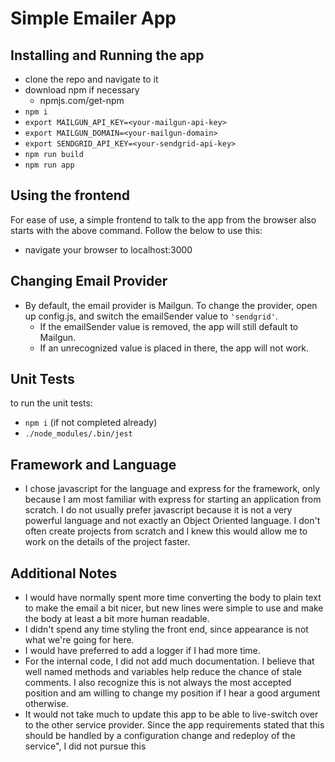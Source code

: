 # Simple Emailer App

## Installing and Running the app
* clone the repo and navigate to it
* download npm if necessary
  * npmjs.com/get-npm
* `npm i`
* `export MAILGUN_API_KEY=<your-mailgun-api-key>`
* `export MAILGUN_DOMAIN=<your-mailgun-domain>`
* `export SENDGRID_API_KEY=<your-sendgrid-api-key>`
* `npm run build`
* `npm run app`


## Using the frontend
For ease of use, a simple frontend to talk to the app from the browser also starts with the above command. Follow the below to use this:
* navigate your browser to localhost:3000


## Changing Email Provider
* By default, the email provider is Mailgun. To change the provider, open up config.js, and switch the emailSender value to `'sendgrid'`.
  * If the emailSender value is removed, the app will still default to Mailgun.
  * If an unrecognized value is placed in there, the app will not work.


## Unit Tests
to run the unit tests:
* `npm i` (if not completed already)
* `./node_modules/.bin/jest`


## Framework and Language
* I chose javascript for the language and express for the framework, only because I am most familiar with express for starting an application from scratch. I do not usually prefer javascript because it is not a very powerful language and not exactly an Object Oriented language. I don't often create projects from scratch and I knew this would allow me to work on the details of the project faster.


## Additional Notes
* I would have normally spent more time converting the body to plain text to make the email a bit nicer, but new lines were simple to use and make the body at least a bit more human readable.
* I didn't spend any time styling the front end, since appearance is not what we're going for here.
* I would have preferred to add a logger if I had more time.
* For the internal code, I did not add much documentation. I believe that well named methods and variables help reduce the chance of stale comments. I also recognize this is not always the most accepted position and am willing to change my position if I hear a good argument otherwise.
* It would not take much to update this app to be able to live-switch over to the other service provider. Since the app requirements stated that this should be handled by a configuration change and redeploy of the service", I did not pursue this

